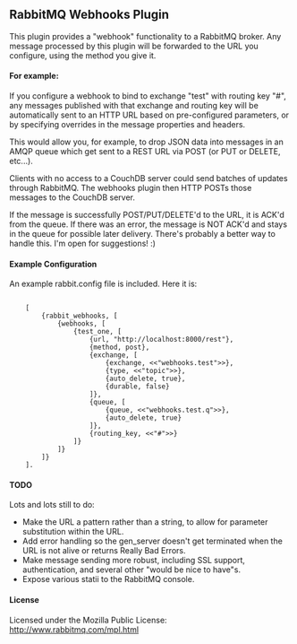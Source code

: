 ## RabbitMQ Webhooks Plugin ##

This plugin provides a "webhook" functionality to a RabbitMQ broker. 
Any message processed by this plugin will be forwarded to the URL 
you configure, using the method you give it. 

#### For example: ####

If you configure a webhook to bind to exchange "test" with routing key 
"#", any messages published with that exchange and routing key will be 
automatically sent to an HTTP URL based on pre-configured parameters, or 
by specifying overrides in the message properties and headers.

This would allow you, for example, to drop JSON data into messages in an 
AMQP queue which get sent to a REST URL via POST (or PUT or DELETE, etc...). 

Clients with no access to a CouchDB server could send batches of updates 
through RabbitMQ. The webhooks plugin then HTTP POSTs those messages to the 
CouchDB server.

If the message is successfully POST/PUT/DELETE'd to the URL, it is ACK'd 
from the queue. If there was an error, the message is NOT ACK'd and stays in 
the queue for possible later delivery. There's probably a better way to handle 
this. I'm open for suggestions! :)

#### Example Configuration ####

An example rabbit.config file is included. Here it is:

<pre><code>
	[
		{rabbit_webhooks, [
			{webhooks, [
				{test_one, [
					{url, "http://localhost:8000/rest"},
					{method, post},
					{exchange, [
						{exchange, &lt;&lt;"webhooks.test"&gt;&gt;},
						{type, &lt;&lt;"topic"&gt;&gt;},
						{auto_delete, true},
						{durable, false}
					]},
					{queue, [
						{queue, &lt;&lt;"webhooks.test.q"&gt;&gt;},
						{auto_delete, true}
					]},
					{routing_key, &lt;&lt;"#"&gt;&gt;}
				]}
			]}
		]}
	].
</code></pre>

#### TODO ####

Lots and lots still to do:

* Make the URL a pattern rather than a string, to allow for parameter 
  substitution within the URL.
* Add error handling so the gen_server doesn't get terminated when the 
  URL is not alive or returns Really Bad Errors.
* Make message sending more robust, including SSL support, authentication, 
  and several other "would be nice to have"s.
* Expose various statii to the RabbitMQ console.

#### License ####

Licensed under the Mozilla Public License:
http://www.rabbitmq.com/mpl.html